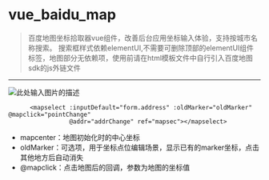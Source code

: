 ﻿# vue_baidu_map

> 百度地图坐标拾取器vue组件，改善后台应用坐标输入体验，支持按城市名称搜索。
搜索框样式依赖elementUI,不需要可删除顶部的elementUI组件标签，地图部分无依赖项，使用前请在html模板文件中自行引入百度地图sdk的js外链文件


----------


![此处输入图片的描述][1]

          <mapselect :inputDefault="form.address" :oldMarker="oldMarker" @mapclick="pointChange"
                     @addr="addrChange" ref="mapsec"></mapselect>
         

 - mapcenter：地图初始化时的中心坐标
 - oldMarker：可选项，用于坐标点位编辑场景，显示已有的marker坐标，点击其他地方后自动消失
 - @mapclick：点击地图后的回调，参数为地图的坐标值

  [1]: https://static-1251225286.cos.ap-shanghai.myqcloud.com/chayashan/demo.png